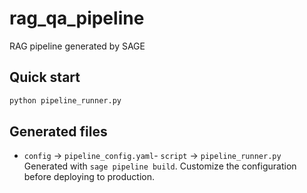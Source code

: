 # rag_qa_pipeline

RAG pipeline generated by SAGE

## Quick start
```bash
python pipeline_runner.py
```

## Generated files
- `config` → `pipeline_config.yaml`- `script` → `pipeline_runner.py`
Generated with `sage pipeline build`. Customize the configuration before deploying to production.

